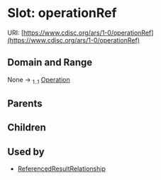 
# Slot: operationRef




URI: [https://www.cdisc.org/ars/1-0/operationRef](https://www.cdisc.org/ars/1-0/operationRef)


## Domain and Range

None &#8594;  <sub>1..1</sub> [Operation](Operation.md)

## Parents


## Children


## Used by

 * [ReferencedResultRelationship](ReferencedResultRelationship.md)

